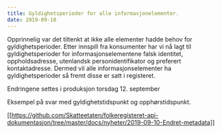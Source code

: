 ```yaml
---
title: Gyldighetsperioder for alle informasjonelementer.
date: 2019-09-10
---
```


Opprinnelig var det tiltenkt at ikke alle elementer hadde behov for gyldighetsperioder. Etter innspill fra konsumenter har vi nå 
lagt til gyldighetsperioder for informasjonselementene falsk identitet, oppholdsadresse, utenlandsk personidentifikator og preferert 
kontaktadresse. Dermed vil alle informasjonselementer ha gyldighetsperioder så fremt disse er satt i registeret. 

Endringene settes i produksjon torsdag 12. september

Eksempel på svar med gyldighetstidspunkt og opphørstidspunkt.

[[https://github.com/Skatteetaten/folkeregisteret-api-dokumentasjon/tree/master/docs/nyheter/2019-09-10-Endret-metadata]]
